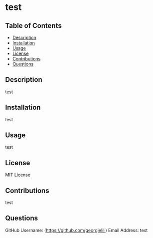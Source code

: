 # test

## Table of Contents

- [Description](#description)
- [Installation](#installation)
- [Usage](#usage)
- [License](#license)
- [Contributions](#contributions)
- [Questions](#questions)

## Description

test

## Installation

test

## Usage

test

## License

MIT License

## Contributions

test

## Questions

GitHub Username: (https://github.com/georgielill)
Email Address: test
